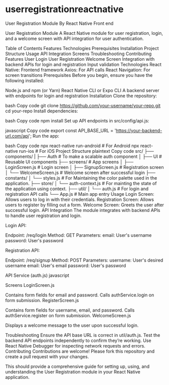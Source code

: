 # userregistrationreactnative
User Registration Module By React Native Front end


User Registration Module
A React Native module for user registration, login, and a welcome screen with API integration for user authentication.

Table of Contents
Features
Technologies
Prerequisites
Installation
Project Structure
Usage
API Integration
Screens
Troubleshooting
Contributing
Features
User Login
User Registration
Welcome Screen
Integration with backend APIs for login and registration
Input validation
Technologies
React Native: Frontend framework
Axios: For API calls
React Navigation: For screen transitions
Prerequisites
Before you begin, ensure you have the following installed:

Node.js and npm (or Yarn)
React Native CLI or Expo CLI
A backend server with endpoints for login and registration
Installation
Clone the repository:

bash
Copy code
git clone https://github.com/your-username/your-repo.git
cd your-repo
Install dependencies:

bash
Copy code
npm install
Set up API endpoints in src/config/api.js:

javascript
Copy code
export const API_BASE_URL = 'https://your-backend-url.com/api';
Run the app:

bash
Copy code
npx react-native run-android # For Android
npx react-native run-ios     # For iOS
Project Structure
plaintext
Copy code
src/
├── components/
|   ├── Auth               # To make a scalable auth component
│   ├── UI                 # Reusable UI components
├── screens/               # App screens
│   ├── LoginScreen.js     # Login screen
│   ├── SignupScreen.js    # Registration screen
│   └── WelcomeScreen.js   # Welcome screen after successful login
├── constants/
│   └── styles.js          # For Maintaining the color palette used in the application.
├── store/
│   └── auth-context.js    # For mainting the state of the application using context.
├── util/
│   └── auth.js            # For login and registration API calls
└── App.js                 # Main app entry
Usage
Login Screen: Allows users to log in with their credentials.
Registration Screen: Allows users to register by filling out a form.
Welcome Screen: Greets the user after successful login.
API Integration
The module integrates with backend APIs to handle user registration and login.

Login API:

Endpoint: /req/login
Method: GET
Parameters:
email: User's username
password: User's password

Registration API:

Endpoint: /req/signup
Method: POST
Parameters:
username: User's desired username
email: User's email
password: User's password

API Service (auth.js)
javascript


Screens
LoginScreen.js

Contains form fields for email and password.
Calls authService.login on form submission.
RegisterScreen.js

Contains form fields for username, email, and password.
Calls authService.register on form submission.
WelcomeScreen.js

Displays a welcome message to the user upon successful login.

Troubleshooting
Ensure the API base URL is correct in util/auth.js.
Test the backend API endpoints independently to confirm they’re working.
Use React Native Debugger for inspecting network requests and errors.
Contributing
Contributions are welcome! Please fork this repository and create a pull request with your changes.

This should provide a comprehensive guide for setting up, using, and understanding the User Registration module in your React Native application.